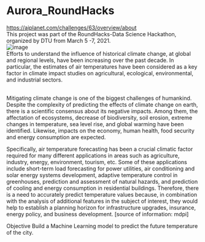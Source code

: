 # Aurora_RoundHacks
https://aiplanet.com/challenges/63/overview/about
<br/> This project was part of the RoundHacks-Data Science Hackathon, organized by DTU from March 5 -7, 2021.
<br/>![image](https://user-images.githubusercontent.com/65423629/209630806-7be9711d-118a-453c-ae66-54b7789f8689.png)
<br/>Efforts to understand the influence of historical climate change, at global and regional levels, have been increasing over the past decade.
In particular, the estimates of air temperatures have been considered as a key factor in climate impact studies on agricultural,
ecological, environmental, and industrial sectors.

</br>Mitigating climate change is one of the biggest challenges of humankind.
Despite the complexity of predicting the effects of climate change on earth, 
there is a scientific consensus about its negative impacts. Among them, the affectation of ecosystems, 
decrease of biodiversity, soil erosion, extreme changes in temperature, sea level rise, 
and global warming have been identified. Likewise, impacts on the economy, human health, 
food security and energy consumption are expected.

Specifically, air temperature forecasting has been a crucial climatic factor required for many different applications in areas such as agriculture, industry, energy, environment, tourism, etc. Some of these applications include short-term load forecasting for power utilities, air conditioning and solar energy systems development, adaptive temperature control in greenhouses, prediction and assessment of natural hazards, and prediction of cooling and energy consumption in residential buildings. Therefore, there is a need to accurately predict temperature values because, in combination with the analysis of additional features in the subject of interest, they would help to establish a planning horizon for infrastructure upgrades, insurance, energy policy, and business development. [source of information: mdpi]

Objective
Build a Machine Learning model to predict the future temperature of the city.
